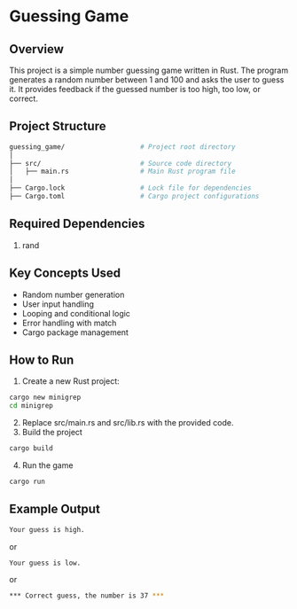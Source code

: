 # Guessing Game

## Overview
This project is a simple number guessing game written in Rust. The program generates a random number between 1 and 100 and asks the user to guess it. It provides feedback if the guessed number is too high, too low, or correct.


## Project Structure
```bash
guessing_game/                   # Project root directory
│
├── src/                         # Source code directory
│   ├── main.rs                  # Main Rust program file  
│
├── Cargo.lock                   # Lock file for dependencies
├── Cargo.toml                   # Cargo project configurations
```

## Required Dependencies
1) rand

## Key Concepts Used
- Random number generation
- User input handling
- Looping and conditional logic
- Error handling with match
- Cargo package management


## How to Run
1. Create a new Rust project:
```bash
cargo new minigrep
cd minigrep
```
2. Replace src/main.rs and src/lib.rs with the provided code.
3. Build the project
```bash
cargo build
```
4. Run the game
```bash
cargo run
```
## Example Output
```bash
Your guess is high.
```
or
```bash
Your guess is low.
```
or
```bash
*** Correct guess, the number is 37 ***
```





